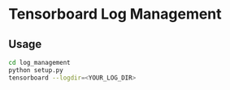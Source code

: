 # Tensorboard Log Management

## Usage

```bash
cd log_management
python setup.py
tensorboard --logdir=<YOUR_LOG_DIR>
```

